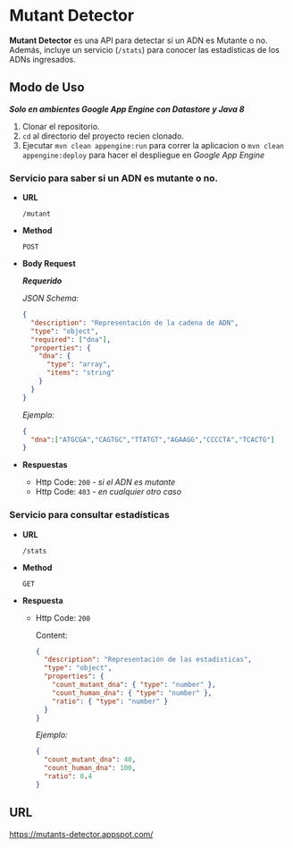 # Mutant Detector

**Mutant Detector** es una API para detectar si un ADN es Mutante o no. Además, incluye un servicio (`/stats`) para conocer las estadísticas de los ADNs ingresados.

## Modo de Uso

***Solo en ambientes Google App Engine con Datastore y Java 8***
1. Clonar el repositorio.
2. `cd` al directorio del proyecto recien clonado.
3. Ejecutar `mvn clean appengine:run` para correr la aplicacion o `mvn clean appengine:deploy` para hacer el despliegue en *Google App Engine*

### Servicio para saber si un ADN es mutante o no.

* **URL**
  
  `/mutant`
  
* **Method**

  `POST`
  
* **Body Request**

  ***Requerido***

  *JSON Schema:*
	
  ```json
  {
    "description": "Representación de la cadena de ADN",
    "type": "object",
    "required": ["dna"],
    "properties": {
      "dna": {
        "type": "array",
        "items": "string"
      } 
    }
  }
  ```

  *Ejemplo:*
  
  ```json
  {
    "dna":["ATGCGA","CAGTGC","TTATGT","AGAAGG","CCCCTA","TCACTG"]
  }
  ```


* **Respuestas**

    * Http Code: `200`    *- si el ADN es mutante*
    * Http Code: `403`    *- en cualquier otro caso*


### Servicio para consultar estadísticas

* **URL**
  
  `/stats`
  
* **Method**

  `GET`
  
* **Respuesta**

    * Http Code: `200`
    
      Content: 
      
      ```json
      {
        "description": "Representación de las estadisticas",
        "type": "object",
        "properties": {
          "count_mutant_dna": { "type": "number" },
          "count_human_dna": { "type": "number" },
          "ratio": { "type": "number" }
        }
      }
      ```
     
      *Ejemplo:*
  
      ```json
      {
        "count_mutant_dna": 40,
        "count_human_dna": 100,
        "ratio": 0.4
      }
      ```
     
## URL

  <https://mutants-detector.appspot.com/>
